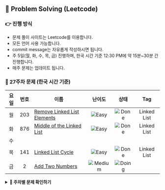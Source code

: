 ## 📃 Problem Solving (Leetcode)
### 👉 진행 방식
- 문제 풀이 사이트는 Leetcode를 이용합니다.
- 모든 언어 사용 가능합니다.
- commit message는 자유롭게 작성하시면 됩니다.
- 주 5일(월, 화, 수, 목, 금) 진행하며, 한국 시간 기준 12:30 PM에 약 15분~30분 간 진행합니다. 
- 매주 문제는 업데이트 됩니다.

### 📑 27주차 문제 (한국 시간 기준)
| 요일 | 번호 | 이름 | 난이도 | 상태 | Tag | 
| :--------: | :--------: | -------- | :--------: | :--------: | :--------: |
|월|203|[Remove Linked List Elements](https://leetcode.com/problems/remove-linked-list-elements/) | ![Easy](https://img.shields.io/badge/-Easy-lightorange)  |  ![Done](https://img.shields.io/badge/-Done-lightOrange)| Linked List |
|화|876|[Middle of the Linked List](https://leetcode.com/problems/middle-of-the-linked-list/) | ![Easy](https://img.shields.io/badge/-Easy-lightorange)  |  ![Done](https://img.shields.io/badge/-Done-lightOrange)| Linked List |
|수| |  |   |  |   |
|목|141|[Linked List Cycle](https://leetcode.com/problems/linked-list-cycle/) | ![Easy](https://img.shields.io/badge/-Easy-lightorange) |![Done](https://img.shields.io/badge/-Done-lightOrange) | Linked List |
|금|2|[Add Two Numbers](https://leetcode.com/problems/add-two-numbers/) |![Medium](https://img.shields.io/badge/-Medium-orange)  |![Doing](https://img.shields.io/badge/-Doing-orange) |  |



<details>
  <summary><strong>🧾 주차별 문제 확인하기</strong></summary>
<div markdown="1">       
  
  <li> <a href="https://github.com/TEAM-Leetcode/LeetCode/wiki/27%EC%A3%BC%EC%B0%A8-%EB%AC%B8%EC%A0%9C">27주차 문제 리스트</a></li>
 <li> <a href="https://github.com/TEAM-Leetcode/LeetCode/wiki/26%EC%A3%BC%EC%B0%A8-%EB%AC%B8%EC%A0%9C">26주차 문제 리스트</a></li>
  <li><a href="https://github.com/TEAM-Leetcode/LeetCode/wiki/25%EC%A3%BC%EC%B0%A8-%EB%AC%B8%EC%A0%9C">25주차 문제 리스트</a></li>
  <li><a href="https://github.com/TEAM-Leetcode/LeetCode/wiki/24%EC%A3%BC%EC%B0%A8-%EB%AC%B8%EC%A0%9C">24주차 문제 리스트</a></li>
</div>
</details>
